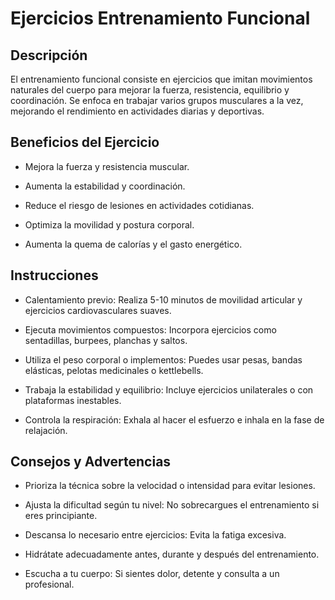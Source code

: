# Ejercicios Entrenamiento Funcional

## Descripción

El entrenamiento funcional consiste en ejercicios que imitan movimientos naturales del cuerpo para mejorar la fuerza, resistencia, equilibrio y coordinación. Se enfoca en trabajar varios grupos musculares a la vez, mejorando el rendimiento en actividades diarias y deportivas.

## Beneficios del Ejercicio

- Mejora la fuerza y resistencia muscular.

- Aumenta la estabilidad y coordinación.

- Reduce el riesgo de lesiones en actividades cotidianas.

- Optimiza la movilidad y postura corporal.

- Aumenta la quema de calorías y el gasto energético.

## Instrucciones

- Calentamiento previo: Realiza 5-10 minutos de movilidad articular y ejercicios cardiovasculares suaves.

- Ejecuta movimientos compuestos: Incorpora ejercicios como sentadillas, burpees, planchas y saltos.

- Utiliza el peso corporal o implementos: Puedes usar pesas, bandas elásticas, pelotas medicinales o kettlebells.

- Trabaja la estabilidad y equilibrio: Incluye ejercicios unilaterales o con plataformas inestables.

- Controla la respiración: Exhala al hacer el esfuerzo e inhala en la fase de relajación.

## Consejos y Advertencias

- Prioriza la técnica sobre la velocidad o intensidad para evitar lesiones.

- Ajusta la dificultad según tu nivel: No sobrecargues el entrenamiento si eres principiante.

- Descansa lo necesario entre ejercicios: Evita la fatiga excesiva.

- Hidrátate adecuadamente antes, durante y después del entrenamiento.

- Escucha a tu cuerpo: Si sientes dolor, detente y consulta a un profesional.
